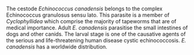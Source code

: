[//]: # (Created by ./bin/manage_files.pl from ./species/Echinococcus_canadensis/Echinococcus_canadensis.about.html on Thu Jun 11 13:44:01 2020)
The cestode _Echinococcus canadensis_ belongs to the complex Echinococcus granulosus sensu lato. This parasite is a member of _Cyclophyllidea_ which comprise the majority of tapeworms that are of medical importance. Adult _E. canadensis_ parasitise the small intestines of dogs and other canids. The larval stage is one of the causative agents of the serious and life-threatening human disease cystic echinococcosis. _E. canadensis_ has a worldwide distribution.
